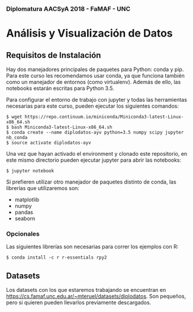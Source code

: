 ### Diplomatura AACSyA 2018 - FaMAF - UNC
# Análisis y Visualización de Datos


## Requisitos de Instalación

Hay dos manejadores principales de paquetes para Python: conda y pip. Para este curso les recomendamos usar conda, ya que funciona también como un manejador de entornos (como virtualenv). Además de ello, las notebooks estarán escritas para Python 3.5.

Para configurar el entorno de trabajo con jupyter y todas las herramientas necesarias para este curso, pueden ejecutar los siguientes comandos:

```
$ wget https://repo.continuum.io/miniconda/Miniconda3-latest-Linux-x86_64.sh
$ bash Miniconda3-latest-Linux-x86_64.sh
$ conda create --name diplodatos-ayv python=3.5 numpy scipy jupyter nb_conda
$ source activate diplodatos-ayv
```

Una vez que hayan activado el environment y clonado este repositorio, en este mismo directorio pueden ejecutar jupyter para abrir las notebooks:

```
$ jupyter notebook
```

Si prefieren utilizar otro manejador de paquetes distinto de conda, las librerías que utilizaremos son:

* matplotlib
* numpy
* pandas
* seaborn

### Opcionales

Las siguientes librerías son necesarias para correr los ejemplos con R:

```
$ conda install -c r r-essentials rpy2
```

## Datasets

Los datasets con los que estaremos trabajando se encuentran en https://cs.famaf.unc.edu.ar/~mteruel/datasets/diplodatos. Son pequeños, pero si quieren pueden llevarlos previamente descargados.

